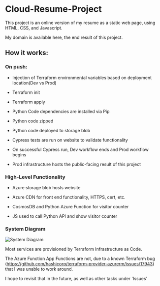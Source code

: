 # Cloud-Resume-Project
This project is an online version of my resume as a static web page, using HTML, CSS, and Javascript.

My domain is available here, the end result of this project.

## How it works:

### On push:

 * Injection of Terraform environmental variables based on deployment location(Dev vs Prod)
  
 * Terraform init
  
 * Terraform apply
  
 * Python Code dependencies are installed via Pip
  
 * Python code zipped
  
 * Python code deployed to storage blob
  
 * Cypress tests are run on website to validate functionality
  
 * On successful Cypress run, Dev workflow ends and Prod workflow begins
  
 * Prod infrastructure hosts the public-facing result of this project
  
  
 ### High-Level Functionality
  
 * Azure storage blob hosts website
  
 * Azure CDN for front end functionality, HTTPS, cert, etc.
  
 * CosmosDB and Python Azure Function for visitor counter
  
 * JS used to call Python API and show visitor counter
 
 ### System Diagram
![System Diagram](https://user-images.githubusercontent.com/48837572/215604709-0072659f-97ba-491a-92ca-94c2ac390311.png)

Most services are provisioned by Terraform Infrastructure as Code.

The Azure Function App Functions are not, due to a known Terraform bug (https://github.com/hashicorp/terraform-provider-azurerm/issues/17943) that I was unable to work around.

I hope to revisit that in the future, as well as other tasks under 'Issues'



